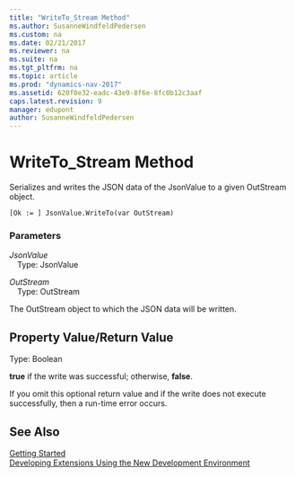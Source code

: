 ```yaml
---
title: "WriteTo_Stream Method"
ms.author: SusanneWindfeldPedersen
ms.custom: na
ms.date: 02/21/2017
ms.reviewer: na
ms.suite: na
ms.tgt_pltfrm: na
ms.topic: article
ms.prod: "dynamics-nav-2017"
ms.assetid: 620f0e32-eadc-43e9-8f6e-8fc0b12c3aaf
caps.latest.revision: 9
manager: edupont
author: SusanneWindfeldPedersen
---
```


# WriteTo_Stream Method

Serializes and writes the JSON data of the JsonValue to a given OutStream object.

```
[Ok := ] JsonValue.WriteTo(var OutStream)
```

### Parameters
*JsonValue*  
&emsp;Type: JsonValue

*OutStream*  
&emsp;Type: OutStream

The OutStream object to which the JSON data will be written.

## Property Value/Return Value
Type: Boolean

**true** if the write was successful; otherwise, **false**.

If you omit this optional return value and if the write does not execute successfully, then a run-time error occurs.

## See Also
[Getting Started](../devenv-get-started.md)  
[Developing Extensions Using the New Development Environment](../devenv-dev-overview.md)
